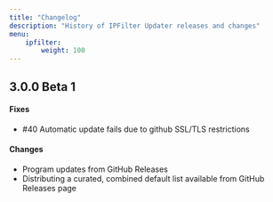 ```yaml
---
title: "Changelog"
description: "History of IPFilter Updater releases and changes"
menu:
    ipfilter:
        weight: 100
---
```


## 3.0.0 Beta 1

#### Fixes

* #40 Automatic update fails due to github SSL/TLS restrictions

#### Changes

* Program updates from GitHub Releases
* Distributing a curated, combined default list available from GitHub Releases page